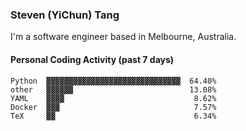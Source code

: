 ### Steven (YiChun) Tang

I'm a software engineer based in Melbourne, Australia.

#### Personal Coding Activity (past 7 days)
```
Python  ▓▓▓▓▓▓▓▓▓▓▓▓▓▓▓▓▓▓▓▓▓▓▓▓▓▓▓▓▓▓  64.40%
other   ▓▓▓▓▓▓                          13.08%
YAML    ▓▓▓▓                             8.62%
Docker  ▓▓▓                              7.57%
TeX     ▓▓                               6.34%
```
